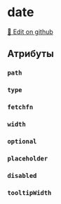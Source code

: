 # date
[:memo: Edit on github](https://github.com/tihonove/vscode-candy-sugar-extensions/edit/master/server/src/SugarElements/DefaultSugarElementInfos/DataElements/date.ts)


## Атрибуты
### `path`

### `type`

### `fetchfn`

### `width`

### `optional`

### `placeholder`

### `disabled`

### `tooltipWidth`

